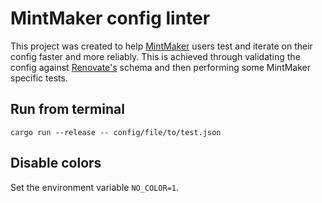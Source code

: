 # MintMaker config linter

This project was created to help [MintMaker](https://github.com/konflux-ci/mintmaker) users test and iterate
on their config faster and more reliably. This is achieved through
validating the config against [Renovate's](https://github.com/renovatebot/renovate) schema and then
performing some MintMaker specific tests.

## Run from terminal

`cargo run --release -- config/file/to/test.json`

## Disable colors

Set the environment variable `NO_COLOR=1`.
